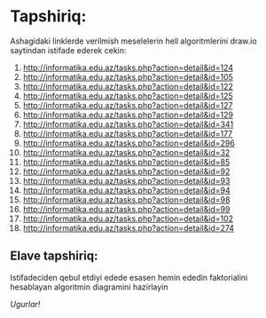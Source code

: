 # Tapshiriq:

Ashagidaki linklerde verilmish meselelerin hell algoritmlerini draw.io saytindan istifade ederek cekin:

1. http://informatika.edu.az/tasks.php?action=detail&id=124
2. http://informatika.edu.az/tasks.php?action=detail&id=105
3. http://informatika.edu.az/tasks.php?action=detail&id=122
4. http://informatika.edu.az/tasks.php?action=detail&id=125
5. http://informatika.edu.az/tasks.php?action=detail&id=127
6. http://informatika.edu.az/tasks.php?action=detail&id=129
7. http://informatika.edu.az/tasks.php?action=detail&id=341
8. http://informatika.edu.az/tasks.php?action=detail&id=177
9. http://informatika.edu.az/tasks.php?action=detail&id=296
10. http://informatika.edu.az/tasks.php?action=detail&id=32
11. http://informatika.edu.az/tasks.php?action=detail&id=85
12. http://informatika.edu.az/tasks.php?action=detail&id=92
13. http://informatika.edu.az/tasks.php?action=detail&id=93
14. http://informatika.edu.az/tasks.php?action=detail&id=94
15. http://informatika.edu.az/tasks.php?action=detail&id=98
16. http://informatika.edu.az/tasks.php?action=detail&id=99
17. http://informatika.edu.az/tasks.php?action=detail&id=102
18. http://informatika.edu.az/tasks.php?action=detail&id=274


## Elave tapshiriq:
Istifadeciden qebul etdiyi edede esasen hemin ededin faktorialini hesablayan algoritmin diagramini hazirlayin


*Ugurlar!*